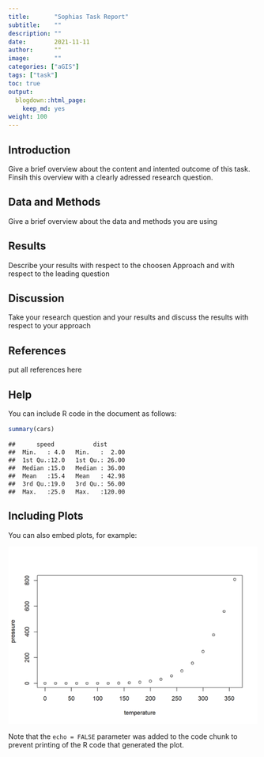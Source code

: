 ```yaml
---
title:       "Sophias Task Report"
subtitle:    ""
description: ""
date:        2021-11-11
author:      ""
image:       ""
categories: ["aGIS"]
tags: ["task"]
toc: true
output:
  blogdown::html_page:
    keep_md: yes
weight: 100
---
```





## Introduction
Give a brief overview about the content and intented outcome of this task. Finsih this overview with a clearly adressed research question.


## Data and Methods

Give a brief overview about the data and methods you are using 

## Results

Describe your results with respect to the choosen Approach and with respect to the leading question 

## Discussion
Take your research question and your results and discuss the results with respect to your approach

## References

put all references here


## Help

You can include R code in the document as follows:


```r
summary(cars)
```

```
##      speed           dist       
##  Min.   : 4.0   Min.   :  2.00  
##  1st Qu.:12.0   1st Qu.: 26.00  
##  Median :15.0   Median : 36.00  
##  Mean   :15.4   Mean   : 42.98  
##  3rd Qu.:19.0   3rd Qu.: 56.00  
##  Max.   :25.0   Max.   :120.00
```

## Including Plots

You can also embed plots, for example:

<img src="index_files/figure-html/pressure-1.png" width="672" />

Note that the `echo = FALSE` parameter was added to the code chunk to prevent printing of the R code that generated the plot.
